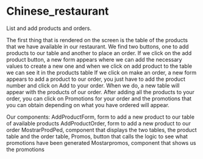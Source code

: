 # Chinese_restaurant
List and add products and orders.

The first thing that is rendered on the screen is the table of the products that we have available
in our restaurant.
We find two buttons, one to add products to our table and another to place an order.
If we click on the add product button, a new form appears where we can add the necessary values 
to create a new one and when we click on add product to the table we can see it in the products table
If we click on make an order, a new form appears to add a product to our order, you just have to add
the product number and click on Add to your order. When we do, a new table will appear with the products 
of our order.
After adding all the products to your order, you can click on Promotions for your order and the promotions
that you can obtain depending on what you have ordered will appear.

Our components:
AddProductForm, form to add a new product to our table of available products
AddProductOrder, form to add a new product to our order
MostrarProdPed, component that displays the two tables, the product table and the order table,
Promos, button that calls the logic to see what promotions have been generated
Mostarpromos, component that shows us the promotions
